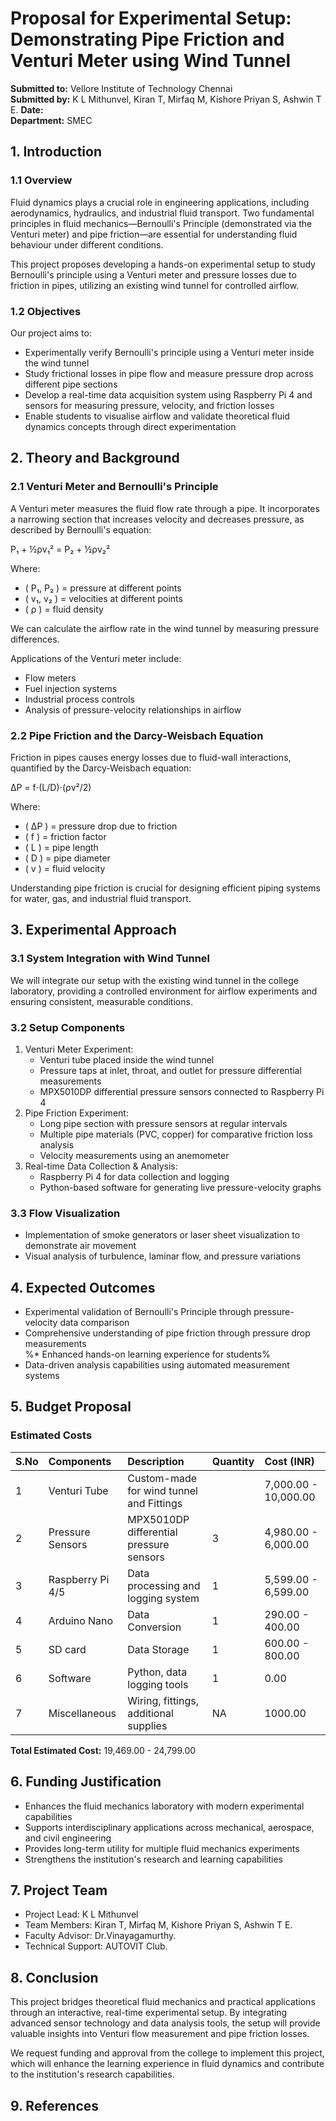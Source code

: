 
# **Proposal for Experimental Setup: Demonstrating Pipe Friction and Venturi Meter using Wind Tunnel**

 **Submitted to:** Vellore Institute of Technology Chennai\
 **Submitted by:**  K L Mithunvel, Kiran T, Mirfaq M, Kishore Priyan S, Ashwin T E.
 **Date:**  
 **Department:** SMEC

## **1\. Introduction**

### **1.1 Overview**

Fluid dynamics plays a crucial role in engineering applications, including aerodynamics, hydraulics, and industrial fluid transport. Two fundamental principles in fluid mechanics—Bernoulli's Principle (demonstrated via the Venturi meter) and pipe friction—are essential for understanding fluid behaviour under different conditions.

This project proposes developing a hands-on experimental setup to study Bernoulli's principle using a Venturi meter and pressure losses due to friction in pipes, utilizing an existing wind tunnel for controlled airflow.

### **1.2 Objectives**

Our project aims to:

* Experimentally verify Bernoulli's principle using a Venturi meter inside the wind tunnel  
* Study frictional losses in pipe flow and measure pressure drop across different pipe sections  
* Develop a real-time data acquisition system using Raspberry Pi 4 and sensors for measuring pressure, velocity, and friction losses  
* Enable students to visualise airflow and validate theoretical fluid dynamics concepts through direct experimentation

## **2\. Theory and Background**

### **2.1 Venturi Meter and Bernoulli's Principle**

A Venturi meter measures the fluid flow rate through a pipe. It incorporates a narrowing section that increases velocity and decreases pressure, as described by Bernoulli's equation:

P₁ + ½ρv₁² = P₂ + ½ρv₂²

Where:

* ( P₁,  P₂ ) \= pressure at different points  
* ( v₁, v₂ ) \= velocities at different points  
* ( ρ ) \= fluid density

We can calculate the airflow rate in the wind tunnel by measuring pressure differences.

Applications of the Venturi meter include:

* Flow meters  
* Fuel injection systems  
* Industrial process controls  
* Analysis of pressure-velocity relationships in airflow

### **2.2 Pipe Friction and the Darcy-Weisbach Equation**

Friction in pipes causes energy losses due to fluid-wall interactions, quantified by the Darcy-Weisbach equation:

ΔP = f⋅(L/D)⋅(ρv²/2)

Where:

* ( ΔP ) \= pressure drop due to friction  
* ( f ) \= friction factor  
* ( L ) \= pipe length  
* ( D ) \= pipe diameter  
* ( v ) \= fluid velocity

Understanding pipe friction is crucial for designing efficient piping systems for water, gas, and industrial fluid transport.

## **3\. Experimental Approach**

### **3.1 System Integration with Wind Tunnel**

We will integrate our setup with the existing wind tunnel in the college laboratory, providing a controlled environment for airflow experiments and ensuring consistent, measurable conditions.

### **3.2 Setup Components**

1. Venturi Meter Experiment:  
   * Venturi tube placed inside the wind tunnel  
   * Pressure taps at inlet, throat, and outlet for pressure differential measurements  
   * MPX5010DP differential pressure sensors connected to Raspberry Pi 4  
2. Pipe Friction Experiment:  
   * Long pipe section with pressure sensors at regular intervals  
   * Multiple pipe materials (PVC, copper) for comparative friction loss analysis  
   * Velocity measurements using an anemometer  
3. Real-time Data Collection & Analysis:  
   * Raspberry Pi 4 for data collection and logging  
   * Python-based software for generating live pressure-velocity graphs

### **3.3 Flow Visualization**

* Implementation of smoke generators or laser sheet visualization to demonstrate air movement  
* Visual analysis of turbulence, laminar flow, and pressure variations

## **4\. Expected Outcomes**

* Experimental validation of Bernoulli's Principle through pressure-velocity data comparison  
* Comprehensive understanding of pipe friction through pressure drop measurements  
%* Enhanced hands-on learning experience for students%
* Data-driven analysis capabilities using automated measurement systems

## **5\. Budget Proposal**

### **Estimated Costs**

| S.No | Components | Description | Quantity |Cost (INR)|
| :---- | :---- | :---- | :----| :---- |
| 1 | Venturi Tube | Custom-made for wind tunnel and Fittings |  | 7,000.00 - 10,000.00 |
| 2 | Pressure Sensors | MPX5010DP differential pressure sensors | 3 | 4,980.00 - 6,000.00 |
| 3 | Raspberry Pi 4/5 | Data processing and logging system | 1 | 5,599.00 - 6,599.00|
| 4 | Arduino Nano | Data Conversion | 1 | 290.00 - 400.00 |
| 5 | SD card | Data Storage | 1 | 600.00 - 800.00 |
| 6 | Software | Python, data logging tools | 1 | 0.00 |
| 7 | Miscellaneous | Wiring, fittings, additional supplies | NA | 1000.00 |

**Total Estimated Cost:** 19,469.00 - 24,799.00

## **6\. Funding Justification**

* Enhances the fluid mechanics laboratory with modern experimental capabilities  
* Supports interdisciplinary applications across mechanical, aerospace, and civil engineering  
* Provides long-term utility for multiple fluid mechanics experiments  
* Strengthens the institution's research and learning capabilities

## **7\. Project Team**

* Project Lead: K L Mithunvel  
* Team Members: Kiran T, Mirfaq M, Kishore Priyan S, Ashwin T E.  
* Faculty Advisor: Dr.Vinayagamurthy.
* Technical Support: AUTOVIT Club.

## **8\. Conclusion**

This project bridges theoretical fluid mechanics and practical applications through an interactive, real-time experimental setup. By integrating advanced sensor technology and data analysis tools, the setup will provide valuable insights into Venturi flow measurement and pipe friction losses.

We request funding and approval from the college to implement this project, which will enhance the learning experience in fluid dynamics and contribute to the institution's research capabilities.

## **9\. References**



